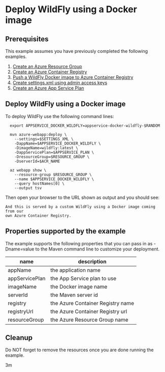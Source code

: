 
# Deploy WildFly using a Docker image

## Prerequisites

This example assumes you have previously completed the following examples.

1. [Create an Azure Resource Group](../../group/create/README.md)
1. [Create an Azure Container Registry](../../../acr/create/README.md)
1. [Push a WildFly Docker image to Azure Container Registry](../../../acr/wildfly/README.md)
1. [Create settings.xml using admin access keys](../../../acr/create-settings-xml/README.md)
1. [Create an Azure App Service Plan](../create-plan/README.md)

## Deploy WildFly using a Docker image

<!-- workflow.cron(0 11 * * 1) -->
<!-- workflow.include(../../acr/wildfly/README.md) -->
<!-- workflow.include(../../acr/create-settings-xml/README.md) -->
<!-- workflow.include(../create-plan/README.md) -->

<!-- workflow.run() 

cd appservice/docker-wildfly

  -->

To deploy WildFly use the following command lines:

```shell
  export APPSERVICE_DOCKER_WILDFLY=appservice-docker-wildfly-$RANDOM

  mvn azure-webapp:deploy \
    --settings=$SETTINGS_XML \
    -DappName=$APPSERVICE_DOCKER_WILDFLY \
    -DimageName=wildfly:latest \
    -DappServicePlan=$APPSERVICE_PLAN \
    -DresourceGroup=$RESOURCE_GROUP \
    -DserverId=$ACR_NAME

  az webapp show \
    --resource-group $RESOURCE_GROUP \
    --name $APPSERVICE_DOCKER_WILDFLY \
    --query hostNames[0] \
    --output tsv
```

<!-- workflow.run() 

sleep 60
cd ../..

  -->

Then open your browser to the URL shown as output and you should see:

```text
And this is served by a custom WildFly using a Docker image coming from our 
own Azure Container Registry.
```

<!-- workflow.directOnly()

export RESULT=$(az webapp show --resource-group $RESOURCE_GROUP --name $APPSERVICE_DOCKER_WILDFLY --output tsv --query state)
if [[ "$RESULT" != Running ]]; then
  echo 'Web application is NOT running'
  az group delete --name $RESOURCE_GROUP --yes || true
  exit 1
fi

export URL=https://$(az webapp show --resource-group $RESOURCE_GROUP --name $APPSERVICE_DOCKER_WILDFLY --output tsv --query defaultHostName)
export RESULT=$(curl $URL)

az group delete --name $RESOURCE_GROUP --yes || true

if [[ "$RESULT" != *"custom WildFly"* ]]; then
  echo "Response did not contain 'custom WildFly'"
  exit 1
fi

  -->

## Properties supported by the example

The example supports the following properties that you can pass in as -Dname=value
to the Maven command line to customize your deployment.

| name                   | description                       |
|------------------------|-----------------------------------|
| appName                | the application name              |
| appServicePlan         | the App Service plan to use       |
| imageName              | the Docker image name             |
| serverId               | the Maven server id               |
| registry               | the Azure Container Registry name |
| registryUrl            | the Azure Container Registry url  |
| resourceGroup          | the Azure Resource Group name     |

## Cleanup

Do NOT forget to remove the resources once you are done running the example.

3m
